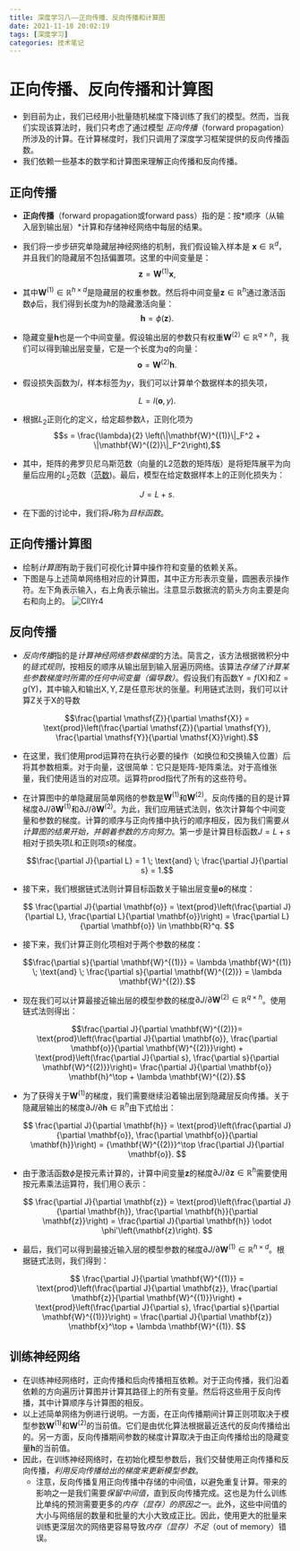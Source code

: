 ```yaml
---
title: 深度学习八——正向传播、反向传播和计算图
date: 2021-11-18 20:02:19
tags: [深度学习]
categories: 技术笔记
---
```

# 正向传播、反向传播和计算图

* 到目前为止，我们已经用小批量随机梯度下降训练了我们的模型。然而，当我们实现该算法时，我们只考虑了通过模型 *正向传播*（forward propagation）所涉及的计算。在计算梯度时，我们只调用了深度学习框架提供的反向传播函数。
* 我们依赖一些基本的数学和计算图来理解正向传播和反向传播。

## 正向传播

* **正向传播**（forward propagation或forward pass）指的是：按*顺序（从输入层到输出层）*计算和存储神经网络中每层的结果。
* 我们将一步步研究单隐藏层神经网络的机制，我们假设输入样本是 $\mathbf{x}\in \mathbb{R}^d$，并且我们的隐藏层不包括偏置项。这里的中间变量是：
    $$\mathbf{z}= \mathbf{W}^{(1)} \mathbf{x},$$
* 其中$\mathbf{W}^{(1)} \in \mathbb{R}^{h \times d}$是隐藏层的权重参数。然后将中间变量$\mathbf{z}\in \mathbb{R}^h$通过激活函数$\phi$后，我们得到长度为$h$的隐藏激活向量：
    $$\mathbf{h}= \phi (\mathbf{z}).$$
* 隐藏变量$\mathbf{h}$也是一个中间变量。假设输出层的参数只有权重$\mathbf{W}^{(2)} \in \mathbb{R}^{q \times h}$，我们可以得到输出层变量，它是一个长度为$q$的向量：
    $$\mathbf{o}= \mathbf{W}^{(2)} \mathbf{h}.$$
* 假设损失函数为$l$，样本标签为$y$，我们可以计算单个数据样本的损失项，

    $$L = l(\mathbf{o}, y).$$
* 根据$L_2$正则化的定义，给定超参数$\lambda$，正则化项为
    $$s = \frac{\lambda}{2} \left(\|\mathbf{W}^{(1)}\|_F^2 + \|\mathbf{W}^{(2)}\|_F^2\right),$$

* 其中，矩阵的弗罗贝尼乌斯范数（向量的L2范数的矩阵版）是将矩阵展平为向量后应用的$L_2$范数（[范数](https://www.zestaken.top/post/%E6%8A%80%E6%9C%AF%E7%AC%94%E8%AE%B0%2F%E6%B7%B1%E5%BA%A6%E5%AD%A6%E4%B9%A0%2F%E6%B7%B1%E5%BA%A6%E5%AD%A6%E4%B9%A0%E4%B8%89%E2%80%94%E2%80%94%E6%B7%B1%E5%BA%A6%E5%AD%A6%E4%B9%A0%E4%B8%AD%E7%9A%84%E6%95%B0%E5%AD%A6))。最后，模型在给定数据样本上的正则化损失为：

    $$J = L + s.$$
* 在下面的讨论中，我们将$J$称为*目标函数*。

## 正向传播计算图

* 绘制*计算图*有助于我们可视化计算中操作符和变量的依赖关系。 
* 下图是与上述简单网络相对应的计算图，其中正方形表示变量，圆圈表示操作符。左下角表示输入，右上角表示输出。注意显示数据流的箭头方向主要是向右和向上的。
    ![CllYr4](https://gitee.com/zhangjie0524/picgo/raw/master/uPic/CllYr4.png)

## 反向传播

* *反向传播*指的是*计算神经网络参数梯度*的方法。简言之，该方法根据微积分中的*链式规则*，按相反的顺序从输出层到输入层遍历网络。该算法*存储了计算某些参数梯度时所需的任何中间变量（偏导数）*。假设我们有函数$\mathsf{Y}=f(\mathsf{X})$和$\mathsf{Z}=g(\mathsf{Y})$，其中输入和输出$\mathsf{X}, \mathsf{Y}, \mathsf{Z}$是任意形状的张量。利用链式法则，我们可以计算$\mathsf{Z}$关于$\mathsf{X}$的导数

    $$\frac{\partial \mathsf{Z}}{\partial \mathsf{X}} = \text{prod}\left(\frac{\partial \mathsf{Z}}{\partial \mathsf{Y}}, \frac{\partial \mathsf{Y}}{\partial \mathsf{X}}\right).$$
* 在这里，我们使用$\text{prod}$运算符在执行必要的操作（如换位和交换输入位置）后将其参数相乘。对于向量，这很简单：它只是矩阵-矩阵乘法。对于高维张量，我们使用适当的对应项。运算符$\text{prod}$指代了所有的这些符号。

* 在计算图中的单隐藏层简单网络的参数是$\mathbf{W}^{(1)}$和$\mathbf{W}^{(2)}$。反向传播的目的是计算梯度$\partial J/\partial \mathbf{W}^{(1)}$和$\partial J/\partial \mathbf{W}^{(2)}$。为此，我们应用链式法则，依次计算每个中间变量和参数的梯度。计算的顺序与正向传播中执行的顺序相反，因为我们需要*从计算图的结果开始，并朝着参数的方向努力*。第一步是计算目标函数$J=L+s$相对于损失项$L$和正则项$s$的梯度。

    $$\frac{\partial J}{\partial L} = 1 \; \text{and} \; \frac{\partial J}{\partial s} = 1.$$
* 接下来，我们根据链式法则计算目标函数关于输出层变量$\mathbf{o}$的梯度：

    $$
    \frac{\partial J}{\partial \mathbf{o}}
    = \text{prod}\left(\frac{\partial J}{\partial L}, \frac{\partial L}{\partial \mathbf{o}}\right)
    = \frac{\partial L}{\partial \mathbf{o}}
    \in \mathbb{R}^q.
    $$

* 接下来，我们计算正则化项相对于两个参数的梯度：

    $$\frac{\partial s}{\partial \mathbf{W}^{(1)}} = \lambda \mathbf{W}^{(1)}
    \; \text{and} \;
    \frac{\partial s}{\partial \mathbf{W}^{(2)}} = \lambda \mathbf{W}^{(2)}.$$

* 现在我们可以计算最接近输出层的模型参数的梯度$\partial J/\partial \mathbf{W}^{(2)} \in \mathbb{R}^{q \times h}$。使用链式法则得出：

    $$\frac{\partial J}{\partial \mathbf{W}^{(2)}}= \text{prod}\left(\frac{\partial J}{\partial \mathbf{o}}, \frac{\partial \mathbf{o}}{\partial \mathbf{W}^{(2)}}\right) + \text{prod}\left(\frac{\partial J}{\partial s}, \frac{\partial s}{\partial \mathbf{W}^{(2)}}\right)= \frac{\partial J}{\partial \mathbf{o}} \mathbf{h}^\top + \lambda \mathbf{W}^{(2)}.$$

* 为了获得关于$\mathbf{W}^{(1)}$的梯度，我们需要继续沿着输出层到隐藏层反向传播。关于隐藏层输出的梯度$\partial J/\partial \mathbf{h} \in \mathbb{R}^h$由下式给出：

    $$
    \frac{\partial J}{\partial \mathbf{h}}
    = \text{prod}\left(\frac{\partial J}{\partial \mathbf{o}}, \frac{\partial \mathbf{o}}{\partial \mathbf{h}}\right)
    = {\mathbf{W}^{(2)}}^\top \frac{\partial J}{\partial \mathbf{o}}.
    $$

* 由于激活函数$\phi$是按元素计算的，计算中间变量$\mathbf{z}$的梯度$\partial J/\partial \mathbf{z} \in \mathbb{R}^h$需要使用按元素乘法运算符，我们用$\odot$表示：

    $$
    \frac{\partial J}{\partial \mathbf{z}}
    = \text{prod}\left(\frac{\partial J}{\partial \mathbf{h}}, \frac{\partial \mathbf{h}}{\partial \mathbf{z}}\right)
    = \frac{\partial J}{\partial \mathbf{h}} \odot \phi'\left(\mathbf{z}\right).
    $$

* 最后，我们可以得到最接近输入层的模型参数的梯度$\partial J/\partial \mathbf{W}^{(1)} \in \mathbb{R}^{h \times d}$。根据链式法则，我们得到：

    $$
    \frac{\partial J}{\partial \mathbf{W}^{(1)}}
    = \text{prod}\left(\frac{\partial J}{\partial \mathbf{z}}, \frac{\partial \mathbf{z}}{\partial \mathbf{W}^{(1)}}\right) + \text{prod}\left(\frac{\partial J}{\partial s}, \frac{\partial s}{\partial \mathbf{W}^{(1)}}\right)
    = \frac{\partial J}{\partial \mathbf{z}} \mathbf{x}^\top + \lambda \mathbf{W}^{(1)}.
    $$

## 训练神经网络

* 在训练神经网络时，正向传播和后向传播相互依赖。对于正向传播，我们沿着依赖的方向遍历计算图并计算其路径上的所有变量。然后将这些用于反向传播，其中计算顺序与计算图的相反。
* 以上述简单网络为例进行说明。一方面，在正向传播期间计算正则项取决于模型参数$\mathbf{W}^{(1)}$和$\mathbf{W}^{(2)}$的当前值。它们是由优化算法根据最近迭代的反向传播给出的。另一方面，反向传播期间参数的梯度计算取决于由正向传播给出的隐藏变量$\mathbf{h}$的当前值。
* 因此，在训练神经网络时，在初始化模型参数后，我们交替使用正向传播和反向传播，*利用反向传播给出的梯度来更新模型参数*。
    * 注意，反向传播复用正向传播中存储的中间值，以避免重复计算。带来的影响之一是我们需要*保留中间值*，直到反向传播完成。这也是为什么训练比单纯的预测需要更多的*内存（显存）的原因之一*。此外，这些中间值的大小与网络层的数量和批量的大小大致成正比。因此，使用更大的批量来训练更深层次的网络更容易导致*内存（显存）不足*（out of memory）错误。
